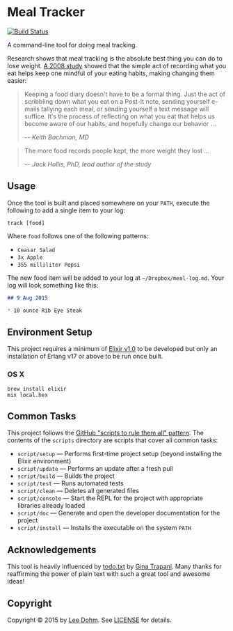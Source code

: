 # Meal Tracker

[![Build Status](https://img.shields.io/travis/lee-dohm/meal-tracker.svg)](https://travis-ci.org/lee-dohm/meal-tracker)

A command-line tool for doing meal tracking.

Research shows that meal tracking is the absolute best thing you can do to lose weight. [A 2008 study][meal-tracking-study] showed that the simple act of recording what you eat helps keep one mindful of your eating habits, making changing them easier:

> Keeping a food diary doesn't have to be a formal thing. Just the act of scribbling down what you eat on a Post-It note, sending yourself e-mails tallying each meal, or sending yourself a text message will suffice. It's the process of reflecting on what you eat that helps us become aware of our habits, and hopefully change our behavior ...
>
> *-- Keith Bachman, MD*

> The more food records people kept, the more weight they lost ...
>
> *-- Jack Hollis, PhD, lead author of the study*

## Usage

Once the tool is built and placed somewhere on your `PATH`, execute the following to add a single item to your log:

```
track [food]
```

Where `food` follows one of the following patterns:

* `Ceasar Salad`
* `3x Apple`
* `355 milliliter Pepsi`

The new food item will be added to your log at `~/Dropbox/meal-log.md`. Your log will look something like this:

```markdown
## 9 Aug 2015

* 10 ounce Rib Eye Steak
```

## Environment Setup

This project requires a minimum of [Elixir v1.0][elixir-lang] to be developed but only an installation of Erlang v17 or above to be run once built.

### OS X

```
brew install elixir
mix local.hex
```

## Common Tasks

This project follows the [GitHub "scripts to rule them all" pattern][scripts-to-rule-them-all]. The contents of the `scripts` directory are scripts that cover all common tasks:

* `script/setup` &mdash; Performs first-time project setup (beyond installing the Elixir environment)
* `script/update` &mdash; Performs an update after a fresh pull
* `script/build` &mdash; Builds the project
* `script/test` &mdash; Runs automated tests
* `script/clean` &mdash; Deletes all generated files
* `script/console` &mdash; Start the REPL for the project with appropriate libraries already loaded
* `script/doc` &mdash; Generate and open the developer documentation for the project
* `script/install` &mdash; Installs the executable on the system `PATH`

## Acknowledgements

This tool is heavily influenced by [todo.txt][todo-txt] by [Gina Trapani][gina-trapani]. Many thanks for reaffirming the power of plain text with such a great tool and awesome ideas!

## Copyright

Copyright &copy; 2015 by [Lee Dohm](http://www.lee-dohm.com). See [LICENSE](https://raw.githubusercontent.com/lee-dohm/meal-tracker/master/LICENSE.md) for details.

[elixir-lang]: http://elixir-lang.org
[gina-trapani]: http://ginatrapani.org/
[meal-tracking-study]: http://www.sciencedaily.com/releases/2008/07/080708080738.htm
[scripts-to-rule-them-all]: https://github.com/github/scripts-to-rule-them-all
[todo-txt]: http://todotxt.com/
